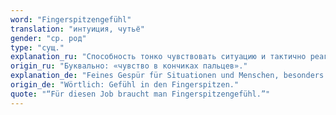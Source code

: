 ```yaml
---
word: "Fingerspitzengefühl"
translation: "интуиция, чутьё"
gender: "ср. род"
type: "сущ."
explanation_ru: "Способность тонко чувствовать ситуацию и тактично реагировать."
origin_ru: "Буквально: «чувство в кончиках пальцев»."
explanation_de: "Feines Gespür für Situationen und Menschen, besonders bei sensiblen Themen."
origin_de: "Wörtlich: Gefühl in den Fingerspitzen."
quote: "“Für diesen Job braucht man Fingerspitzengefühl.”"
---
```

